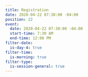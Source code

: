 ```yaml
---
title: Registration
date: 2020-04-22 07:30:00 -04:00
position: 22
event:
  date: 2020-04-22 07:30:00 -04:00
  start-time: 7:30 AM
  end-time: 12:00 PM
filter-date:
  is-day-4: true
filter-time:
  is-morning: true
filter-type:
  is-session-general: true
---
```


